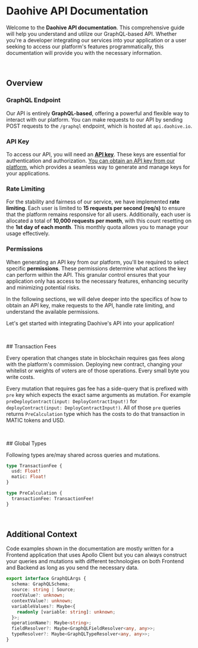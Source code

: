 # Daohive API Documentation

Welcome to the **Daohive API documentation**. This comprehensive guide will help you understand and utilize our GraphQL-based API. Whether you're a developer integrating our
services into your application or a user seeking to access our platform's features programmatically, this documentation will provide you with the necessary information.

<br/>

## Overview

### GraphQL Endpoint

Our API is entirely **GraphQL-based**, offering a powerful and flexible way to interact with our platform. You can make requests to our API by sending POST requests to the
`/graphql` endpoint, which is hosted at `api.daohive.io`.

### API Key

To access our API, you will need an <a href="https://platform.daohive.io/developer/api" target="_blank"> **API key**</a>. These keys are essential for authentication and
authorization. <a href="https://platform.daohive.io/developer/api" target="_blank">You can obtain an API key from our platform</a>, which provides a seamless way to generate and
manage keys for your applications.

### Rate Limiting

For the stability and fairness of our service, we have implemented **rate limiting**. Each user is limited to **15 requests per second (req/s)** to ensure that the platform remains
responsive for all users. Additionally, each user is allocated a total of **10,000 requests per month**, with this count resetting on the **1st day of each month**. This monthly
quota allows you to manage your usage effectively.

### Permissions

When generating an API key from our platform, you'll be required to select specific **permissions**. These permissions determine what actions the key can perform within the API.
This granular control ensures that your application only has access to the necessary features, enhancing security and minimizing potential risks.

In the following sections, we will delve deeper into the specifics of how to obtain an API key, make requests to the API, handle rate limiting, and understand the available
permissions.

Let's get started with integrating Daohive's API into your application!

<br/>

## Transaction Fees

Every operation that changes state in blockchain requires gas fees along with the platform's commission. Deploying new contract, changing your whitelist or weights of voters are of
those operations. Every small byte you write costs.

Every mutation that requires gas fee has a side-query that is prefixed with `pre` key which expects the exact same arguments as mutation. For example
`preDeployContract(input: DeployContractInput!)` for `deployContract(input: DeployContractInput!)`. All of those `pre` queries returns `PreCalculation` type which has the costs to
do that transaction in MATIC tokens and USD.

<br/>

## Global Types

Following types are/may shared across queries and mutations.

```graphql
type TransactionFee {
  usd: Float!
  matic: Float!
}

type PreCalculation {
  transactionFee: TransactionFee!
}
```

<br/>

## Additional Context

Code examples shown in the documentation are mostly written for a Frontend application that uses Apollo Client but you can always construct your queries and mutations with
different technologies on both Frontend and Backend as long as you send the necessary data.

```ts
export interface GraphQLArgs {
  schema: GraphQLSchema;
  source: string | Source;
  rootValue?: unknown;
  contextValue?: unknown;
  variableValues?: Maybe<{
    readonly [variable: string]: unknown;
  }>;
  operationName?: Maybe<string>;
  fieldResolver?: Maybe<GraphQLFieldResolver<any, any>>;
  typeResolver?: Maybe<GraphQLTypeResolver<any, any>>;
}
```
